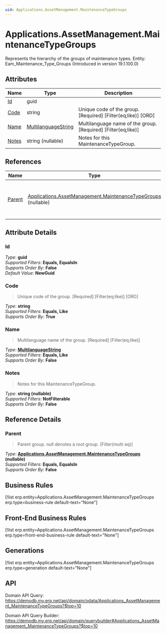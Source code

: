 ```yaml
---
uid: Applications.AssetManagement.MaintenanceTypeGroups
---
```

# Applications.AssetManagement.MaintenanceTypeGroups

Represents the hierarchy of the groups of maintenance types. Entity: Eam_Maintenance_Type_Groups (Introduced in version 19.1.100.0)

## Attributes

| Name | Type | Description |
| ---- | ---- | --- |
| [Id](Applications.AssetManagement.MaintenanceTypeGroups.md#Id) | guid |  
| [Code](Applications.AssetManagement.MaintenanceTypeGroups.md#Code) | string | Unique code of the group. [Required] [Filter(eq;like)] [ORD] 
| [Name](Applications.AssetManagement.MaintenanceTypeGroups.md#Name) | [MultilanguageString](../data-types.md#MultilanguageString) | Multilanguage name of the group. [Required] [Filter(eq;like)] 
| [Notes](Applications.AssetManagement.MaintenanceTypeGroups.md#Notes) | string (nullable) | Notes for this MaintenanceTypeGroup. 

## References

| Name | Type | Description |
| ---- | ---- | --- |
| [Parent](Applications.AssetManagement.MaintenanceTypeGroups.md#Parent) | [Applications.AssetManagement.MaintenanceTypeGroups](Applications.AssetManagement.MaintenanceTypeGroups.md) (nullable) | Parent group. null denotes a root group. [Filter(multi eq)] |


## Attribute Details

### Id

_Type_: **guid**  
_Supported Filters_: **Equals, EqualsIn**  
_Supports Order By_: **False**  
_Default Value_: **NewGuid**  

### Code

> Unique code of the group. [Required] [Filter(eq;like)] [ORD]

_Type_: **string**  
_Supported Filters_: **Equals, Like**  
_Supports Order By_: **True**  

### Name

> Multilanguage name of the group. [Required] [Filter(eq;like)]

_Type_: **[MultilanguageString](../data-types.md#MultilanguageString)**  
_Supported Filters_: **Equals, Like**  
_Supports Order By_: **False**  

### Notes

> Notes for this MaintenanceTypeGroup.

_Type_: **string (nullable)**  
_Supported Filters_: **NotFilterable**  
_Supports Order By_: **False**  


## Reference Details

### Parent

> Parent group. null denotes a root group. [Filter(multi eq)]

_Type_: **[Applications.AssetManagement.MaintenanceTypeGroups](Applications.AssetManagement.MaintenanceTypeGroups.md) (nullable)**  
_Supported Filters_: **Equals, EqualsIn**  
_Supports Order By_: **False**  



## Business Rules

[!list erp.entity=Applications.AssetManagement.MaintenanceTypeGroups erp.type=business-rule default-text="None"]

## Front-End Business Rules

[!list erp.entity=Applications.AssetManagement.MaintenanceTypeGroups erp.type=front-end-business-rule default-text="None"]

## Generations

[!list erp.entity=Applications.AssetManagement.MaintenanceTypeGroups erp.type=generation default-text="None"]

## API

Domain API Query:
<https://demodb.my.erp.net/api/domain/odata/Applications_AssetManagement_MaintenanceTypeGroups?$top=10>

Domain API Query Builder:
<https://demodb.my.erp.net/api/domain/querybuilder#Applications_AssetManagement_MaintenanceTypeGroups?$top=10>

